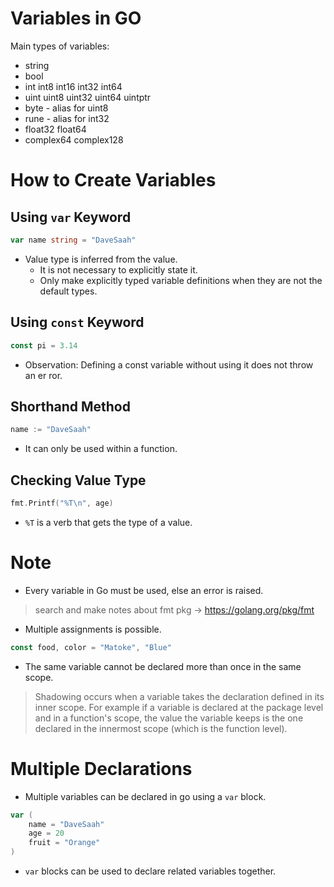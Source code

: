 # Variables in GO

Main types of variables:
- string
- bool 
- int int8 int16 int32 int64
- uint uint8 uint32 uint64 uintptr
- byte - alias for uint8
- rune - alias for int32
- float32 float64
- complex64 complex128


# How to Create Variables

## Using `var` Keyword

```go
var name string = "DaveSaah"
```

- Value type is inferred from the value.
    - It is not necessary to explicitly state it.
    - Only make explicitly typed variable definitions when they are not the default types.

## Using `const` Keyword

```go
const pi = 3.14
```

- Observation: Defining a const variable without using it does not throw an er    ror.

## Shorthand Method

```go
name := "DaveSaah"
```

- It can only be used within a function.


## Checking Value Type

```go
fmt.Printf("%T\n", age)
```

- `%T` is a verb that gets the type of a value.

# Note

- Every variable in Go must be used, else an error is raised.

> search and make notes about fmt pkg -> https://golang.org/pkg/fmt

- Multiple assignments is possible.

```go
const food, color = "Matoke", "Blue"
```
- The same variable cannot be declared more than once in the same scope.

> Shadowing occurs when a variable takes the declaration defined in its inner scope. For example if a variable is declared at the package level and in a function's scope, the value the variable keeps is the one declared in the innermost scope (which is the function level).


# Multiple Declarations

- Multiple variables can be declared in go using a `var` block.

```go
var (
    name = "DaveSaah"
    age = 20
    fruit = "Orange"
)
```

- `var` blocks can be used to declare related variables together.

